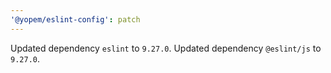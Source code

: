 ```yaml
---
'@yopem/eslint-config': patch
---
```


Updated dependency `eslint` to `9.27.0`.
Updated dependency `@eslint/js` to `9.27.0`.
